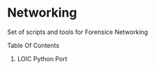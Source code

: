 # Networking
Set of scripts and tools for Forensice Networking

Table Of Contents

1) LOIC Python Port
